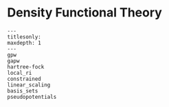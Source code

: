 # Density Functional Theory

```{toctree}
---
titlesonly:
maxdepth: 1
---
gpw
gapw
hartree-fock
local_ri
constrained
linear_scaling
basis_sets
pseudopotentials
```
